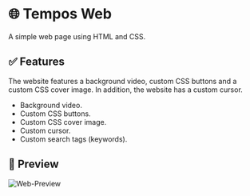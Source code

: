 # 🌐 Tempos Web
A simple web page using HTML and CSS.

## ✅ Features
The website features a background video, custom CSS buttons and a custom CSS cover image. In addition, the website has a custom cursor.
- Background video.
- Custom CSS buttons.
- Custom CSS cover image.
- Custom cursor.
- Custom search tags (keywords).

## 👀 Preview
   ![Web-Preview](https://i.imgur.com/9xIMhRs.png)
